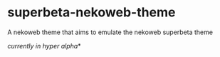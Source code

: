 # superbeta-nekoweb-theme
A nekoweb theme that aims to emulate the nekoweb superbeta theme

*currently in hyper alpha**
